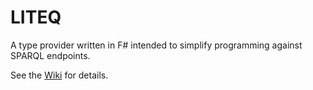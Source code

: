 LITEQ
=====

A type provider written in F# intended to simplify programming against SPARQL endpoints.

See the [Wiki](https://github.com/Institute-Web-Science-and-Technologies/Liteq/wiki) for details.
